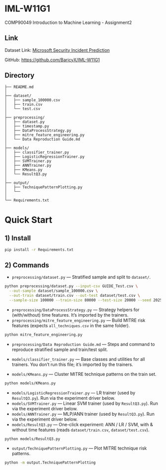 # IML-W11G1

COMP90049 Introduction to Machine Learning - Assignment2

## Link

Dataset Link: [Microsoft Security Incident Prediction](https://www.kaggle.com/datasets/Microsoft/microsoft-security-incident-prediction/data)

GitHub: https://github.com/BaricyX/IML-W11G1

## Directory

```
├── README.md
│
├── dataset/                          
│   ├── sample_100000.csv
│   ├── train.csv
│   └── test.csv
│
├── preprocessing/
│   ├── dataset.py
│   ├── timestamp.py
│   ├── DataProcessStrategy.py
│   ├── mitre_feature_engineering.py
│   └── Data Reproduction Guide.md
│
├── models/
│   ├── classifier_trainer.py
│   ├── LogisticRegressionTrainer.py
│   ├── SVMTrainer.py
│   ├── ANNTrainer.py
│   ├── KMeans.py
│   └── ResultQ3.py
│
├── output/
│   ├── TechniquePatternPlotting.py
│   └──
│
└── Requirements.txt
```



# Quick Start

## 1) Install

```bash
pip install -r Requirements.txt
```

## 2) Commands

- `preprocessing/dataset.py` — Stratified sample and split to `dataset/`.

```bash
python preprocessing/dataset.py --input-csv GUIDE_Test.csv \
  --out-sample dataset/sample_100000.csv \
  --out-train dataset/train.csv --out-test dataset/test.csv \
  --sample-size 100000 --train-size 80000 --test-size 20000 --seed 2025
```

- `preprocessing/DataProcessStrategy.py` — Strategy helpers for (with/without) time features.
   It’s imported by the trainers.
- `preprocessing/mitre_feature_engineering.py` — Build MITRE risk features (expects `all_techniques.csv` in the same folder).

```bash
python mitre_feature_engineering.py    
```

- `preprocessing/Data Reproduction Guide.md` — Steps and command to reproduce stratified sample and train/test split.
  
- `models/classifier_trainer.py` — Base classes and utilities for all trainers.
   You don’t run this file; it’s imported by the trainers.
- `models/KMeans.py` — Cluster MITRE technique patterns on the train set.

```bash
python models/KMeans.py                
```

- `models/LogisticRegressionTrainer.py` — LR trainer (used by `ResultQ3.py`).
   Run via the experiment driver below.
- `models/SVMTrainer.py` — Linear SVM trainer (used by `ResultQ3.py`).
   Run via the experiment driver below.
- `models/ANNTrainer.py` — MLP/ANN trainer (used by `ResultQ3.py`).
   Run via the experiment driver below.
- `models/ResultQ3.py` — One-click experiment: ANN / LR / SVM, with & without time features (reads `dataset/train.csv`, `dataset/test.csv`).

```bash
python models/ResultQ3.py             
```

- `output/TechniquePatternPlotting.py` — Plot MITRE technique risk patterns.

```bash
python -m output.TechniquePatternPlotting
```
